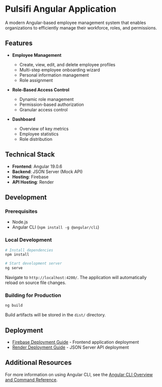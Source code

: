 # Pulsifi Angular Application

A modern Angular-based employee management system that enables organizations to efficiently manage their workforce, roles, and permissions.

## Features

- **Employee Management**
  - Create, view, edit, and delete employee profiles
  - Multi-step employee onboarding wizard
  - Personal information management
  - Role assignment

- **Role-Based Access Control**
  - Dynamic role management
  - Permission-based authorization
  - Granular access control

- **Dashboard**
  - Overview of key metrics
  - Employee statistics
  - Role distribution

## Technical Stack

- **Frontend**: Angular 19.0.6
- **Backend**: JSON Server (Mock API)
- **Hosting**: Firebase
- **API Hosting**: Render

## Development

### Prerequisites
- Node.js
- Angular CLI (`npm install -g @angular/cli`)

### Local Development
```bash
# Install dependencies
npm install

# Start development server
ng serve
```

Navigate to `http://localhost:4200/`. The application will automatically reload on source file changes.

### Building for Production
```bash
ng build
```

Build artifacts will be stored in the `dist/` directory.

## Deployment

- [Firebase Deployment Guide](FIREBASE_DEPLOYMENT.md) - Frontend application deployment
- [Render Deployment Guide](RENDER_DEPLOYMENT.md) - JSON Server API deployment

## Additional Resources

For more information on using Angular CLI, see the [Angular CLI Overview and Command Reference](https://angular.dev/tools/cli).

